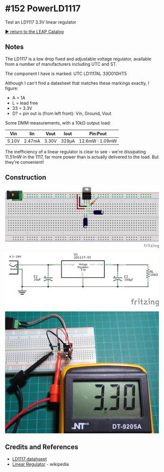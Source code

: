 # #152 PowerLD1117

Test an LD1117 3.3V linear regulator


[:arrow_forward: return to the LEAP Catalog](http://leap.tardate.com)

## Notes
The LD1117 is a low drop fixed and adjustable voltage regulator, available from a number of manufacturers including UTC and ST.

The component I have is marked: UTC LD1117AL 33D010HT5

Although I can't find a datasheet that matches these markings exactly, I figure:
* A = 1A
* L = lead free
* 33 = 3.3V
* D? = pin out is (from left front): Vin, Ground, Vout

Some DMM measurements, with a 10kΩ output load:

| Vin   | Iin    | Vout  | Iout  | Pin:Pout        |
|-------|--------|-------|-------|-----------------|
| 5.10V | 2.47mA | 3.30V | 329µA | 12.6mW : 1.09mW |

The inefficiency of a linear regulator is clear to see - we're dissipating 11.51mW in the 1117, far more power than is actually delivered to the load.
But they're convenient!

## Construction

![Breadboard](./assets/PowerLD1117_bb.jpg?raw=true)

![The Schematic](./assets/PowerLD1117_schematic.jpg?raw=true)

![The Build](./assets/PowerLD1117_build.jpg?raw=true)

## Credits and References
* [LD1117 datahseet](http://pdf1.alldatasheet.com/datasheet-pdf/view/173710/UTC/LD1117AL-15-TA3-A-R.html)
* [Linear Regulator](https://en.wikipedia.org/wiki/Linear_regulator) - wikipedia

